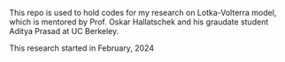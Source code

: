 This repo is used to hold codes for my research on Lotka-Volterra model, which is mentored by Prof. Oskar Hallatschek and his graudate student Aditya Prasad at UC Berkeley.

This research started in February, 2024
